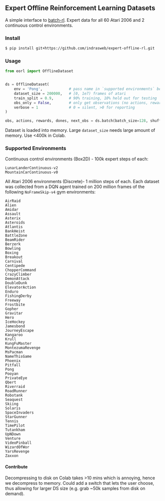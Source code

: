 ## Expert Offline Reinforcement Learning Datasets

A simple interface to [batch-rl](https://github.com/google-research/batch_rl). Expert data for all 60 Atari 2006 and 2 continuous control environments.

### Install

```bash
$ pip install git+https://github.com/indrasweb/expert-offline-rl.git
```

### Usage

```python
from eorl import OfflineDataset


ds = OfflineDataset(
    env = 'Pong',            # pass name in `supported environments` below
    dataset_size = 200000,   # [0, 1e7) frames of atari
    train_split = 0.9,       # 90% training, 10% held out for testing
    obs_only = False,        # only get observations (no actions, rewards, dones)
    verbose = 1              # 0 = silent, >0 for reporting
)

obs, actions, rewards, dones, next_obs = ds.batch(batch_size=128, shuffle=False)
```

Dataset is loaded into memory. Large `dataset_size` needs large amount of memory. Use <400k in Colab.

### Supported Environments

Continuous control environments (Box2D) - 100k expert steps of each:

```
LunarLanderContinuous-v2
MountainCarContinuous-v0
```

All Atari 2006 environments (Discrete)- 1 million steps of each. 
Each dataset was collected from a DQN agent trained on 200 million frames of the following `NoFrameSkip-v4` gym environments:

```
AirRaid
Alien
Amidar
Assault
Asterix
Asteroids
Atlantis
BankHeist
BattleZone
BeamRider
Berzerk
Bowling
Boxing
Breakout
Carnival
Centipede
ChopperCommand
CrazyClimber
DemonAttack
DoubleDunk
ElevatorAction
Enduro
FishingDerby
Freeway
Frostbite
Gopher
Gravitar
Hero
IceHockey
Jamesbond
JourneyEscape
Kangaroo
Krull
KungFuMaster
MontezumaRevenge
MsPacman
NameThisGame
Phoenix
Pitfall
Pong
Pooyan
PrivateEye
Qbert
Riverraid
RoadRunner
Robotank
Seaquest
Skiing
Solaris
SpaceInvaders
StarGunner
Tennis
TimePilot
Tutankham
UpNDown
Venture
VideoPinball
WizardOfWor
YarsRevenge
Zaxxon
```

#### Contribute

Decompressing to disk on Colab takes >10 mins which is annoying, hence we decompress to memory. Could add a switch that lets the user choose, thus allowing for larger DS size (e.g. grab ~50k samples from disk on demand).

